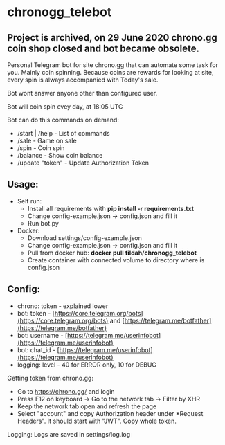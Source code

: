 # chronogg_telebot

## **Project is archived, on 29 June 2020 chrono.gg coin shop closed and bot became obsolete.**

Personal Telegram bot for site chrono.gg that can automate some task 
for you. Mainly coin spinning.
Because coins are rewards for looking at site, every spin is always
accompanied with Today's sale.

Bot wont answer anyone other than configured user.

Bot will coin spin evey day, at 18:05 UTC

Bot can do this commands on demand:
- /start | /help - List of commands
- /sale - Game on sale
- /spin - Coin spin
- /balance - Show coin balance
- /update "token" - Update Authorization Token

Usage:
-
- Self run:
    - Install all requirements with **pip install -r requirements.txt**
    - Change config-example.json -> config.json and fill it
    - Run bot.py
- Docker:
  - Download settings/config-example.json
  - Change config-example.json -> config.json and fill it
  - Pull from docker hub: **docker pull fildah/chronogg_telebot**
  - Create container with connected volume to directory where is config.json

Config:
-
- chrono: token - explained lower
- bot: token - [https://core.telegram.org/bots](https://core.telegram.org/bots) and [https://telegram.me/botfather](https://telegram.me/botfather)
- bot: username - [https://telegram.me/userinfobot](https://telegram.me/userinfobot)
- bot: chat_id - [https://telegram.me/userinfobot](https://telegram.me/userinfobot)
- logging: level - 40 for ERROR only, 10 for DEBUG


Getting token from chrono.gg:
- Go to https://chrono.gg/ and login
- Press F12 on keyboard -> Go to the network tab -> Filter by XHR
- Keep the network tab open and refresh the page
- Select "account" and copy Authorization header under 
*Request Headers". It should start with "JWT". Copy whole token.

Logging: Logs are saved in settings/log.log



